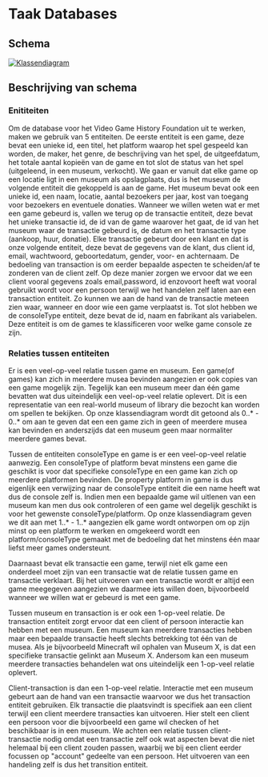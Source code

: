 # Taak Databases

## Schema  

[![Klassendiagram](https://mermaid.ink/img/pako:eNqNVMGOmzAU_BXLxyobBUiyAVU9NLvdS7eqmlxaIVVeeKRWjY1ss20a5d_7bEjA7GEXDuDx4Dczz-ZEC1UCzWghmDF3nB00q3NZcg2F5UqSj_tc-jnywGogp1wSvD4reSDkgMhPXnbQzmqOoOVWQIA0gtlK6ToAS3gGAY3SHXov25ocQGqYsEyheeOEXOoWTNwxC-Qbfs4MuPfREjvLbGtIh3BpiVWWia1qOJhcni9WHlsDyA7M1B6b2pFoMQCcgkGPK_HMDbdKm6-gvwPrDVVCMUtAWs1kAZ8AxnCppF_DCUVNF1V75BrWxT6WZgf8Ks9PBPl7ZGJiiGu0xiSy0cz-2ECgaCs4WghzKjw2zYlAzbgIoQaX-KP0Cy3Y6CeltHXNa8Nt4fZACTrEXvSAVFwb-8XD155uMU8lwHkIBBcD_mpzaybbCrNoNWgH92H4nZ_TxXz-Lqfk_c3Nh2HUbaVcjsvnNBp4Ucd78LXGLQ5YizexorDma7y-fcR5cDed0Ro0NqrEA-8zyqn9BViSZvhaMv07p-gZeay1aneUBc0qJgzMaNuU2Lv-B3FFGyZ_KIVjq9tuSLMT_UuzdDnfrDZptF4mcXSbJOmMHmm2TOerON7Eq3idRHEaLc8z-s9_v5jfxus0SeP1Il2la2TMKJTuXD32_yf3uMi49zO9ivN_PbuP6w?type=png)](https://mermaid.live/edit#pako:eNqNVMGOmzAU_BXLxyobBUiyAVU9NLvdS7eqmlxaIVVeeKRWjY1ss20a5d_7bEjA7GEXDuDx4Dczz-ZEC1UCzWghmDF3nB00q3NZcg2F5UqSj_tc-jnywGogp1wSvD4reSDkgMhPXnbQzmqOoOVWQIA0gtlK6ToAS3gGAY3SHXov25ocQGqYsEyheeOEXOoWTNwxC-Qbfs4MuPfREjvLbGtIh3BpiVWWia1qOJhcni9WHlsDyA7M1B6b2pFoMQCcgkGPK_HMDbdKm6-gvwPrDVVCMUtAWs1kAZ8AxnCppF_DCUVNF1V75BrWxT6WZgf8Ks9PBPl7ZGJiiGu0xiSy0cz-2ECgaCs4WghzKjw2zYlAzbgIoQaX-KP0Cy3Y6CeltHXNa8Nt4fZACTrEXvSAVFwb-8XD155uMU8lwHkIBBcD_mpzaybbCrNoNWgH92H4nZ_TxXz-Lqfk_c3Nh2HUbaVcjsvnNBp4Ucd78LXGLQ5YizexorDma7y-fcR5cDed0Ro0NqrEA-8zyqn9BViSZvhaMv07p-gZeay1aneUBc0qJgzMaNuU2Lv-B3FFGyZ_KIVjq9tuSLMT_UuzdDnfrDZptF4mcXSbJOmMHmm2TOerON7Eq3idRHEaLc8z-s9_v5jfxus0SeP1Il2la2TMKJTuXD32_yf3uMi49zO9ivN_PbuP6w)


## Beschrijving van schema
### Enititeiten
Om de database voor het Video Game History Foundation uit te werken, maken we gebruik van 5 entiteiten. De eerste entiteit is een game, deze bevat een unieke id, een titel, het platform waarop het spel gespeeld kan worden, de maker, het genre, de beschrijving van het spel, de uitgeefdatum, het totale aantal kopieën van de game en tot slot de status van het spel (uitgeleend, in een museum, verkocht). We gaan er vanuit dat elke game op een locatie ligt in een museum als opslagplaats, dus is het museum de volgende entiteit die gekoppeld is aan de game. Het museum bevat ook een unieke id, een naam, locatie, aantal bezoekers per jaar, kost van toegang voor bezoekers en eventuele donaties. Wanneer we willen weten wat er met een game gebeurd is, vallen we terug op de transactie entiteit, deze bevat het unieke transactie id, de id van de game waarover het gaat, de id van het museum waar de transactie gebeurd is, de datum en het transactie type (aankoop, huur, donatie). Elke transactie gebeurt door een klant en dat is onze volgende entiteit, deze bevat de gegevens van de klant, dus client id, email, wachtwoord, geboortedatum, gender, voor- en achternaam. De bedoeling van transaction is om eerder bepaalde aspecten te scheiden/af te zonderen van de client zelf. Op deze manier zorgen we ervoor dat we een client vooral gegevens zoals email,password, id enzovoort heeft wat vooral gebruikt wordt voor een persoon terwijl we het handelen zelf laten aan een transaction entiteit. Zo kunnen we aan de hand van de transactie meteen zien waar, wanneer en door wie een game verplaatst is. Tot slot hebben we de consoleType entiteit, deze bevat de id, naam en fabrikant als variabelen. Deze entiteit is om de games te klassificeren voor welke game console ze zijn.

### Relaties tussen entiteiten
Er is een veel-op-veel relatie tussen game en museum. Een game(of games) kan zich in meerdere musea bevinden aangezien er ook copies van een game mogelijk zijn. Tegelijk kan een museum meer dan één game bevatten wat dus uiteindelijk een veel-op-veel relatie oplevert. Dit is een representatie van een real-world museum of library die bezocht kan worden om spellen te bekijken. Op onze klassendiagram wordt dit getoond als 0..* - 0..* om aan te geven dat een een game zich in geen of meerdere musea kan bevinden en anderszijds dat een museum geen maar normaliter meerdere games bevat.


Tussen de entiteiten consoleType en game is er een veel-op-veel relatie aanwezig. Een consoleType of platform bevat minstens een game die geschikt is voor dat specifieke consoleType en een game kan zich op meerdere platformen bevinden. De property platform in game is dus eigenlijk een verwijzing naar de consoleType entiteit die een name heeft wat dus de console zelf is. Indien men een bepaalde game wil uitlenen van een museum kan men dus ook controleren of een game wel degelijk geschikt is voor het gewenste consoleType/platform. Op onze klassendiagram geven we dit aan met 1..* - 1..* aangezien elk game wordt ontworpen om op zijn minst op een platform te werken en omgekeerd wordt een platform/consoleType gemaakt met de bedoeling dat het minstens één maar liefst meer games ondersteunt.

Daarnaast bevat elk transactie een game, terwijl niet elk game een onderdeel moet zijn van een transactie wat de relatie tussen game en transactie verklaart. Bij het uitvoeren van een transactie wordt er altijd een game meegegeven aangezien we daarmee iets willen doen, bijvoorbeeld wanneer we willen wat er gebeurd is met een game.

Tussen museum en transaction is er ook een 1-op-veel relatie. De transaction entiteit zorgt ervoor dat een client of persoon interactie kan hebben met een museum. Een museum kan meerdere transacties hebben maar een bepaalde transactie heeft slechts betrekking tot één van de musea. Als je bijvoorbeeld Minecraft wil ophalen van Museum X, is dat een specifieke transactie gelinkt aan Museum X. Andersom kan een museum meerdere transacties behandelen wat ons uiteindelijk een 1-op-veel relatie oplevert. 

Client-transaction is dan een 1-op-veel relatie. Interactie met een museum gebeurt aan de hand van een transactie waarvoor we dus het transaction entiteit gebruiken. Elk transactie die plaatsvindt is specifiek aan een client terwijl een client meerdere transacties kan uitvoeren. Hier stelt een client een persoon voor die bijvoorbeeld een game wil checken of het beschikbaar is in een museum. We achten een relatie tussen client-transactie nodig omdat een transactie zelf ook wat aspecten bevat die niet helemaal bij een client zouden passen, waarbij we bij een client eerder focussen op "account" gedeelte van een persoon. Het uitvoeren van een handeling zelf is dus het transition entiteit.
